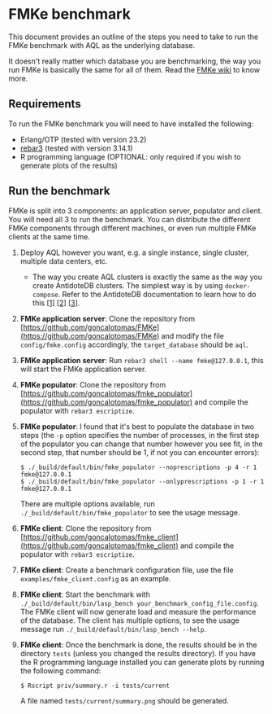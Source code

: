# FMKe benchmark

This document provides an outline of the steps you need to take to run the FMKe benchmark with AQL as the underlying database.

It doesn't really matter which database you are benchmarking, the way you run FMKe is basically the same for all of them. Read the [FMKe wiki](https://github.com/goncalotomas/FMKe/wiki) to know more.

## Requirements

To run the FMKe benchmark you will need to have installed the following:

* Erlang/OTP (tested with version 23.2)
* [rebar3](https://www.rebar3.org/) (tested with version 3.14.1)
* R programming language (OPTIONAL: only required if you wish to generate plots of the results)

## Run the benchmark

FMKe is split into 3 components: an application server, populator and client. You will need all 3 to run the benchmark. You can distribute the different FMKe components through different machines, or even run multiple FMKe clients at the same time.

1. Deploy AQL however you want, e.g. a single instance, single cluster, multiple data centers, etc.
    - The way you create AQL clusters is exactly the same as the way you create AntidoteDB clusters. The simplest way is by using `docker-compose`. Refer to the AntidoteDB documentation to learn how to do this [[1]](https://antidotedb.gitbook.io/documentation/quickstart#create-a-cluster) [[2]](https://github.com/AntidoteDB/docker-antidote/tree/master/compose-files) [[3]](https://github.com/AntidoteDB/antidote-connect).

2. **FMKe application server**: Clone the repository from [https://github.com/goncalotomas/FMKe](https://github.com/goncalotomas/FMKe) and modify the file `config/fmke.config` accordingly, the `target_database` should be `aql`.

3. **FMKe application server**: Run `rebar3 shell --name fmke@127.0.0.1`, this will start the FMKe application server.

<!-- TODO: note about updating aqlc -->

<!-- TODO: create schema -->

4. **FMKe populator**: Clone the repository from [https://github.com/goncalotomas/fmke_populator](https://github.com/goncalotomas/fmke_populator) and compile the populator with `rebar3 escriptize`.

5. **FMKe populator**: I found that it's best to populate the database in two steps (the `-p` option specifies the number of processes, in the first step of the populator you can change that number however you see fit, in the second step, that number should be 1, if not you can encounter errors):

    ```shell
    $ ./_build/default/bin/fmke_populator --noprescriptions -p 4 -r 1 fmke@127.0.0.1
    $ ./_build/default/bin/fmke_populator --onlyprescriptions -p 1 -r 1 fmke@127.0.0.1
    ```

    There are multiple options available, run `./_build/default/bin/fmke_populator` to see the usage message.

6. **FMKe client**: Clone the repository from [https://github.com/goncalotomas/fmke_client](https://github.com/goncalotomas/fmke_client) and compile the populator with `rebar3 escriptize`.

7. **FMKe client**: Create a benchmark configuration file, use the file `examples/fmke_client.config` as an example.

8. **FMKe client**: Start the benchmark with `./_build/default/bin/lasp_bench your_benchmark_config_file.config`. The FMKe client will now generate load and measure the performance of the database. The client has multiple options, to see the usage message run `./_build/default/bin/lasp_bench --help`.

9. **FMKe client**: Once the benchmark is done, the results should be in the directory `tests` (unless you changed the results directory). If you have the R programming language installed you can generate plots by running the following command:

    ```shell
    $ Rscript priv/summary.r -i tests/current
    ```

    A file named `tests/current/summary.png` should be generated.
